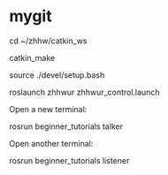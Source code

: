 # mygit
cd ~/zhhw/catkin_ws

catkin_make

source ./devel/setup.bash

roslaunch zhhwur zhhwur_control.launch

Open a new terminal:

rosrun beginner_tutorials talker


Open another terminal:

rosrun beginner_tutorials listener

